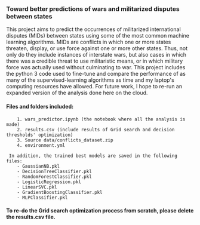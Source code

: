 ### Toward better predictions of wars and militarized disputes between states

This project aims to predict the occurrences of militarized international disputes (MIDs) between states using some of the most common machine learning algorithms. MIDs are conflicts in which one or more states threaten, display, or use force against one or more other states. Thus, not only do they include instances of interstate wars, but also cases in which there was a credible threat to use militaristic means, or in which military force was actually used without culminating to war. This project includes the python 3 code used to fine-tune and compare the performance of as many of the supervised-learning algorithms as time and my laptop's computing resources have allowed. For future work, I hope to re-run an expanded version of the analysis done here on the cloud.

#### Files and folders included:
        1. wars_predictor.ipynb (the notebook where all the analysis is made)
        2. results.csv (include results of Grid search and decision thresholds' optimization)
        3. Source data/conflicts_dataset.zip
        4. environment.yml
 
     In addition, the trained best models are saved in the following files:
        - GaussianNB.pkl
        - DecisionTreeClassifier.pkl
        - RandomForestClassifier.pkl
        - LogisticRegression.pkl
        - LinearSVC.pkl
        - GradientBoostingClassifier.pkl
        - MLPClassifier.pkl 


#### To re-do the Grid search optimization process from scratch, please delete the results.csv file. 
